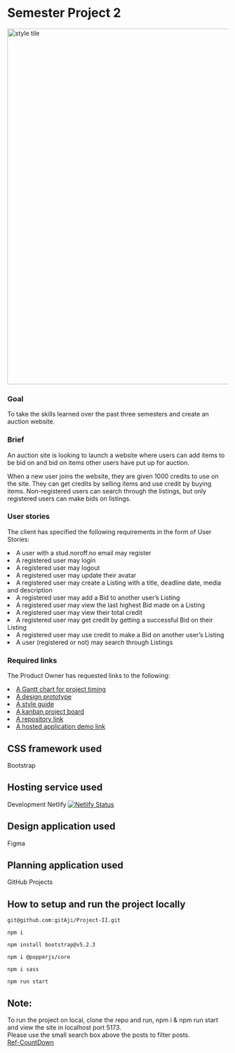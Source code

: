 # Semester Project 2

<img width="812" alt="style tile" src="https://user-images.githubusercontent.com/89026824/208197588-92bbdd0c-fc32-43f6-a9ec-bba0cf60abeb.png">

### Goal
To take the skills learned over the past three semesters and create an auction website.<br>

### Brief
An auction site is looking to launch a website where users can add items to be bid on and bid on items other users have put up for auction.<br>

When a new user joins the website, they are given 1000 credits to use on the site. They can get credits by selling items and use credit by buying items. Non-registered users can search through the listings, but only registered users can make bids on listings.<br>

### User stories
The client has specified the following requirements in the form of User Stories:<br>

<li>A user with a stud.noroff.no email may register</li>
<li>A registered user may login</li>
<li>A registered user may logout</li>
<li>A registered user may update their avatar</li>
<li>A registered user may create a Listing with a title, deadline date, media and description</li>
<li>A registered user may add a Bid to another user’s Listing</li>
<li>A registered user may view the last highest Bid made on a Listing</li>
<li>A registered user may view their total credit</li>
<li>A registered user may get credit by getting a successful Bid on their Listing</li>
<li>A registered user may use credit to make a Bid on another user’s Listing</li>
<li>A user (registered or not) may search through Listings</li>

### Required links
The Product Owner has requested links to the following:<br>

<li><a href="https://github.com/users/gitAji/projects/3/views/1">A Gantt chart for project timing</a></li>
<li><a href="https://www.figma.com/file/lNxhH5mS2rTn2KpMkSly5q/Project-II?node-id=1%3A2&t=He6dB82Cb56MOfYB-0">A design prototype</a></li>
<li><a href="https://www.figma.com/file/lNxhH5mS2rTn2KpMkSly5q/Project-II?node-id=1%3A2&t=zYgKeeleS7Mj0BgG-3">A style guide<br></a></li>
<li><a href="https://github.com/users/gitAji/projects/3/views/2">A kanban project board</a></li>
<li><a href="https://github.com/gitAji/Project-II">A repository link<br></a></li>
<li><a href="https://i-buy.netlify.app/">A hosted application demo link</a></li>

## CSS framework used
Bootstrap

## Hosting service used
Development
Netlify [![Netlify Status](https://api.netlify.com/api/v1/badges/51df9a14-8462-4182-8908-b7456bbe618b/deploy-status)](https://app.netlify.com/sites/i-buy/deploys)

## Design application used
Figma

## Planning application used
GitHub Projects



## How to setup and run the project locally


```
git@github.com:gitAji/Project-II.git
```
```
npm i
```

```
npm install bootstrap@v5.2.3
``` 
```
npm i @popperjs/core
``` 
```
npm i sass
``` 
```
npm run start 
``` 
 
 ## Note:
 To run the project on local, clone the repo and run, npm i & npm run start and view the site in localhost port 5173.<br>
 Please use the small search box above the posts to filter posts.
<br>
<a href="https://codepen.io/sukanto01899/pen/KKREzgy">Ref-CountDown</a>
